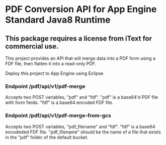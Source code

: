 # PDF Conversion API for App Engine Standard Java8 Runtime

## This package requires a license from iText for commercial use.

This project provides an API that will merge data into a PDF form using a FDF file, then flatten it into a read-only PDF.

Deploy this project to App Engine using Eclipse.

### Endpoint /pdf/api/v1/pdf-merge
Accepts two POST variables, "pdf" and "fdf". "pdf" is a base64'd PDF file with form fields. "fdf" is a base64 encoded FDF file.

### Endpoint /pdf/api/v1/pdf-merge-from-gcs
Accepts two POST variables, "pdf_filename" and "fdf". "fdf" is a base64 encodeded FDF file. "pdf_filename" should be the name of a file that exists in the "pdf" folder of the default bucket.
